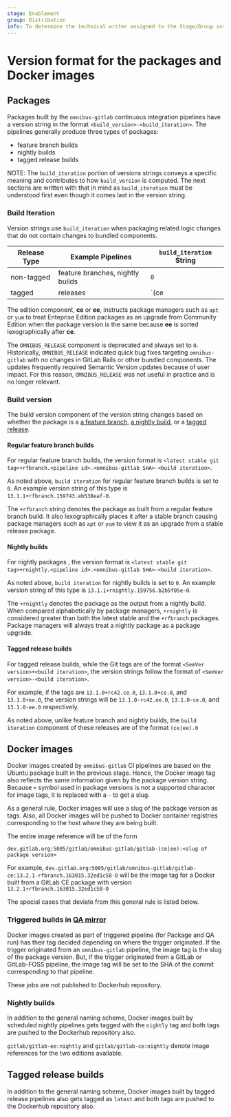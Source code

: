 ```yaml
---
stage: Enablement
group: Distribution
info: To determine the technical writer assigned to the Stage/Group associated with this page, see https://about.gitlab.com/handbook/engineering/ux/technical-writing/#designated-technical-writers
---
```


# Version format for the packages and Docker images

## Packages

Packages built by the `omnibus-gitlab` continuous integration pipelines have
a version string in the format `<build_version>-<build_iteration>`. The
pipelines generally produce three types of packages:

- feature branch builds
- nightly builds
- tagged release builds

NOTE:
The `build_iteration` portion of versions strings conveys a specific meaning
and contributes to how `build_version` is computed. The next sections are
written with that in mind as `build_iteration` must be understood first even
though it comes last in the version string.

### Build Iteration

Version strings use `build_iteration` when packaging related logic changes
that do not contain changes to bundled components.

|Release Type|Example Pipelines|`build_iteration` String|
|-|-|-|
|non-tagged|feature branches, nightly builds|`0`|
|tagged|releases|`(ce|ee).<OMNIBUS_RELEASE>`|

The edition component, **ce** or **ee**, instructs package managers such as
`apt` or `yum` to treat Enteprise Edition packages as an upgrade from
Community Edition when the package version is the same because **ee** is
sorted lexographically after **ce**.

The `OMNIBUS_RELEASE` component is deprecated and always set to `0`.
Historically, `OMNIBUS_RELEASE` indicated quick bug fixes targeting
`omnibus-gitlab` with no changes in GitLab Rails or other bundled
components. The updates frequently required Semantic Version updates because
of user impact. For this reason, `OMNIBUS_RELEASE` was not useful in
practice and is no longer relevant.

### Build version

The build version component of the version string changes based on whether
the package is a [a feature branch](#regular-feature-branch-builds),
[a nightly build](#nightly-builds), or a [tagged release](#tagged-release-builds).

#### Regular feature branch builds

For regular feature branch builds, the version format is
`<latest stable git tag>+rfbranch.<pipeline id>.<omnibus-gitlab SHA>-<build iteration>`.

As noted above, `build iteration` for regular feature branch builds is set to
`0`. An example version string of this type is
`13.1.1+rfbranch.159743.eb538eaf-0`.

The `+rfbranch` string denotes the package as built from a regular feature
branch build. It also lexographically places it after a stable branch
causing package managers such as `apt` or `yum` to view it as an upgrade
from a stable release package.

#### Nightly builds

For nightly packages , the version format is
`<latest stable git tag>+rnightly.<pipeline id>.<omnibus-gitlab SHA>-<build iteration>`.

As noted above, `build iteration` for nightly builds is set to `0`. An example
version string of this type is `13.1.1+rnightly.159756.b2b5f05e-0`.

The `+rnightly` denotes the package as the output from a nightly build. When
compared alphabetically by package managers, `+rnightly` is considered
greater than both the latest stable and the `+rfbranch` packages. Package
managers will always treat a nightly package as a package upgrade.

#### Tagged release builds

For tagged release builds, while the Git tags are of the format
`<SemVer version>+<build iteration>`, the version strings follow the format of
`<SemVer version>-<build iteration>`.

For example, if the tags are `13.1.0+rc42.ce.0`, `13.1.0+ce.0`, and
`13.1.0+ee.0`, the version strings will be `13.1.0-rc42.ee.0`, `13.1.0-ce.0`,
and `13.1.0-ee.0` respectively.

As noted above, unlike feature branch and nightly builds, the `build iteration`
component of these releases are of the format `(ce|ee).0`

## Docker images

Docker images created by `omnibus-gitlab` CI pipelines are based on the Ubuntu
package built in the previous stage. Hence, the Docker image tag also reflects
the same information given by the package version string. Because `+` symbol
used in package versions is not a supported character for image tags, it is
replaced with a `-` to get a slug.

As a general rule, Docker images will use a slug of the package version as tags.
Also, all Docker images will be pushed to Docker container registries
corresponding to the host where they are being built.

The entire image reference will be of the form

```plaintext
dev.gitlab.org:5005/gitlab/omnibus-gitlab/gitlab-(ce|ee):<slug of package version>
```

For example,
`dev.gitlab.org:5005/gitlab/omnibus-gitlab/gitlab-ce:13.2.1-rfbranch.163015.32ed1c58-0`
will be the image tag for a Docker built from a GitLab CE package with version
`13.2.1+rfbranch.163015.32ed1c58-0`

The special cases that deviate from this general rule is listed below.

### Triggered builds in [QA mirror](https://gitlab.com/gitlab-org/build/omnibus-gitlab-mirror)

Docker images created as part of triggered pipeline (for Package and QA run) has
their tag decided depending on where the trigger originated. If the trigger
originated from an `omnibus-gitlab` pipeline, the image tag is the slug of the
package version. But, if the trigger originated from a GitLab or GitLab-FOSS
pipeline, the image tag will be set to the SHA of the commit corresponding to
that pipeline.

These jobs are not published to Dockerhub repository.

### Nightly builds

In addition to the general naming scheme, Docker images built by scheduled
nightly pipelines gets tagged with the `nightly` tag and both tags are pushed to
the Dockerhub repository also.

`gitlab/gitlab-ee:nightly` and `gitlab/gitlab-ce:nightly` denote image
references for the two editions available.

## Tagged release builds

In addition to the general naming scheme, Docker images built by tagged release
pipelines also gets tagged as `latest` and both tags are pushed to the Dockerhub
repository also.
